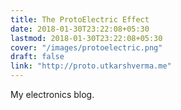 ```yaml
---
title: The ProtoElectric Effect
date: 2018-01-30T23:22:08+05:30
lastmod: 2018-01-30T23:22:08+05:30
cover: "/images/protoelectric.png"
draft: false
link: "http://proto.utkarshverma.me"
---
```

My electronics blog.

<!--more-->
